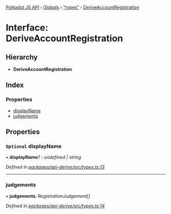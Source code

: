 [Polkadot JS API](../README.md) › [Globals](../globals.md) › ["types"](../modules/_types_.md) › [DeriveAccountRegistration](_types_.deriveaccountregistration.md)

# Interface: DeriveAccountRegistration

## Hierarchy

* **DeriveAccountRegistration**

## Index

### Properties

* [displayName](_types_.deriveaccountregistration.md#optional-displayname)
* [judgements](_types_.deriveaccountregistration.md#judgements)

## Properties

### `Optional` displayName

• **displayName**? : *undefined | string*

*Defined in [packages/api-derive/src/types.ts:13](https://github.com/polkadot-js/api/blob/006c686c1/packages/api-derive/src/types.ts#L13)*

___

###  judgements

• **judgements**: *RegistrationJudgement[]*

*Defined in [packages/api-derive/src/types.ts:14](https://github.com/polkadot-js/api/blob/006c686c1/packages/api-derive/src/types.ts#L14)*
